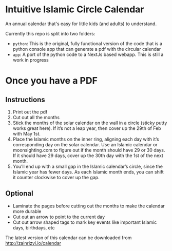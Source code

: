 # Intuitive Islamic Circle Calendar

An annual calendar that's easy for little kids (and adults) to understand.

Currently this repo is split into two folders:
- `python`: This is the original, fully functional version of the code that is a python console app that can generate a pdf with the circular calendar
- `app`: A port of the python code to a NextJs based webapp.  This is still a work in progress

# Once you have a PDF

## Instructions
1. Print out the pdf
2. Cut out all the months
3. Stick the months of the solar calendar on the wall in a circle (sticky putty works great here).  If it’s not a leap year, then cover up the 29th of Feb with May 1st.
4. Place the Islamic months on the inner ring, aligning each day with it’s corresponding day on the solar calendar. Use an Islamic calendar or moonsighting.com to figure out if the month should have 29 or 30 days. If it should have 29 days, cover up the 30th day with the 1st of the next month.
5. You’ll end up with a small gap in the Islamic calendar’s circle, since the Islamic year has fewer days. As each Islamic month ends, you can shift it counter clockwise to cover up the gap.

## Optional
* Laminate the pages before cutting out the months to make the calendar more durable
* Cut out an arrow to point to the current day
* Cut out arrow shaped tags to mark key events like important Islamic days, birthdays, etc

The latest version of this calendar can be downloaded from http://zainrizvi.io/calendar
